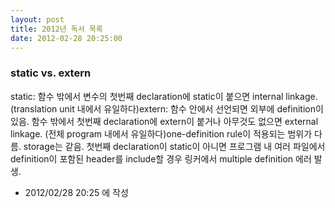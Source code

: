 ```yaml
---
layout: post
title: 2012년 독서 목록
date: 2012-02-28 20:25:00
---
```


### static vs. extern

static: 함수 밖에서 변수의 첫번째 declaration에 static이 붙으면 internal linkage. (translation unit 내에서 유일하다)extern: 함수 안에서 선언되면 외부에 definition이 있음. 함수 밖에서 첫번째 declaration에 extern이 붙거나 아무것도 없으면 external linkage. (전체 program 내에서 유일하다)one-definition rule이 적용되는 범위가 다름. storage는 같음. 첫번째 declaration이 static이 아니면 프로그램 내 여러 파일에서 definition이 포함된 header를 include할 경우 링커에서 multiple definition 에러 발생.



- 2012/02/28 20:25 에 작성